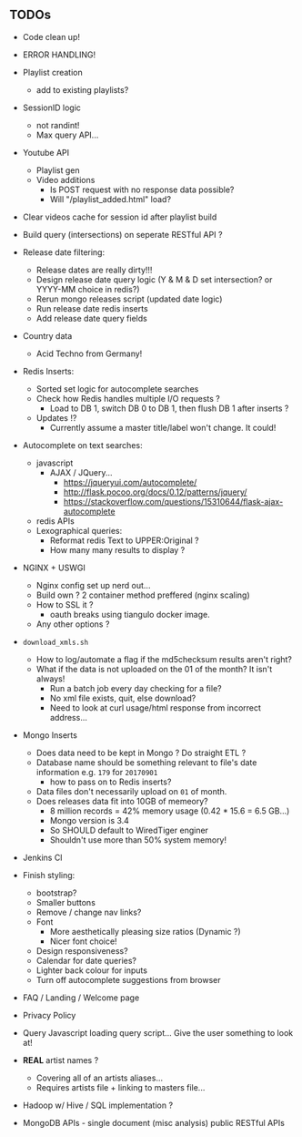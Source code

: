 ## TODOs

- Code clean up!

- ERROR HANDLING!

- Playlist creation
  - add to existing playlists?

- SessionID logic
  - not randint!
  - Max query API...

- Youtube API
  - Playlist gen
  - Video additions
    - Is POST request with no response data possible?
    - Will "/playlist\_added.html" load?

- Clear videos cache for session id after playlist build

- Build query (intersections) on seperate RESTful API ?

- Release date filtering:
  - Release dates are really dirty!!!
  - Design release date query logic (Y & M & D set intersection? or YYYY-MM choice in redis?)
  - Rerun mongo releases script (updated date logic)
  - Run release date redis inserts
  - Add release date query fields

- Country data
  - Acid Techno from Germany!

- Redis Inserts:
  - Sorted set logic for autocomplete searches
  - Check how Redis handles multiple I/O requests ?
    - Load to DB 1, switch DB 0 to DB 1, then flush DB 1 after inserts ? 
  - Updates !?
    - Currently assume a master title/label won't change. It could!

- Autocomplete on text searches:
  - javascript
    - AJAX / JQuery...
      - <https://jqueryui.com/autocomplete/>
      - <http://flask.pocoo.org/docs/0.12/patterns/jquery/>
      - <https://stackoverflow.com/questions/15310644/flask-ajax-autocomplete>
  - redis APIs
  - Lexographical queries:
    - Reformat redis Text to UPPER:Original ?
    - How many many results to display ?

- NGINX + USWGI
  - Nginx config set up nerd out...
  - Build own ? 2 container method preffered (nginx scaling)
  - How to SSL it ?
    - oauth breaks using tiangulo docker image.
  - Any other options ?

- `download_xmls.sh`
  - How to log/automate a flag if the md5checksum results aren't right?
  - What if the data is not uploaded on the 01 of the month? It isn't always!
    - Run a batch job every day checking for a file?
    - No xml file exists, quit, else download?
    - Need to look at curl usage/html response from incorrect address...

- Mongo Inserts
  - Does data need to be kept in Mongo ? Do straight ETL ?
  - Database name should be something relevant to file's date information e.g. `179` for `20170901`
    - how to pass on to Redis inserts?
  - Data files don't necessarily upload on `01` of month.
  - Does releases data fit into 10GB of memeory?
    - 8 million records = 42% memory usage (0.42 * 15.6 = 6.5 GB...)
    - Mongo version is 3.4
    - So SHOULD default to WiredTiger enginer
    - Shouldn't use more than 50% system memory!

- Jenkins CI

- Finish styling:
  - bootstrap?
  - Smaller buttons
  - Remove / change nav links?
  - Font
    - More aesthetically pleasing size ratios (Dynamic ?)
    - Nicer font choice!
  - Design responsiveness?
  - Calendar for date queries?
  - Lighter back colour for inputs
  - Turn off autocomplete suggestions from browser

- FAQ / Landing / Welcome page

- Privacy Policy

- Query Javascript loading query script... Give the user something to look at!

- **REAL** artist names ?
  - Covering all of an artists aliases...
  - Requires artists file + linking to masters file...

- Hadoop w/ Hive / SQL implementation ?

- MongoDB APIs - single document (misc analysis) public RESTful APIs